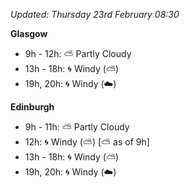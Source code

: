 *Updated: Thursday 23rd February 08:30*

**Glasgow**

* 9h - 12h: :partly_sunny: Partly Cloudy
* 13h - 18h: :cyclone: Windy (:partly_sunny:)
* 19h, 20h: :cyclone: Windy (:cloud:)

**Edinburgh**

* 9h - 11h: :partly_sunny: Partly Cloudy
* 12h: :cyclone: Windy (:partly_sunny:) [:partly_sunny: as of 9h]
* 13h - 18h: :cyclone: Windy (:partly_sunny:)
* 19h, 20h: :cyclone: Windy (:cloud:)
